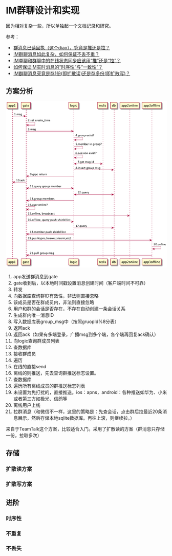 # IM群聊设计和实现

因为相对复杂一些，所以单独起一个文档记录和研究。

参考：
- [群消息已读回执（这个diao），究竟是推还是拉？](https://mp.weixin.qq.com/s/fQhmrrJ0jypm_O3WFs7ftw)
- [IM群聊消息如此复杂，如何保证不丢不重？](http://www.52im.net/thread-753-1-1.html)
- [IM单聊和群聊中的在线状态同步应该用“推”还是“拉”？](https://mp.weixin.qq.com/s?__biz=MjM5ODYxMDA5OQ==&mid=2651959618&idx=1&sn=912a9af6d000c6681dc645e53590729b&chksm=bd2d049e8a5a8d884f6acb35bc5b40edf88127219542c9e3033bb4c2e33854657c315c8a93b7&scene=21#wechat_redirect)
- [如何保证IM实时消息的“时序性”与“一致性”？](https://mp.weixin.qq.com/s?__biz=MjM5ODYxMDA5OQ==&mid=2651959666&idx=1&sn=fbdce26e40296d5b30f70915c4b9eb0a&chksm=bd2d04ae8a5a8db868df14904d0a1ddb4eb4d8411442f5529f9760e7c62fca586cfa6f3bd200&scene=21#wechat_redirect)
- [IM群聊消息究竟是存1份(即扩散读)还是存多份(即扩散写)？](https://mp.weixin.qq.com/s/1Pd0vhDu8lh9bpvKGQqLVA)

## 方案分析

![时序图](../images/puml-group-msg.png)  

1. app发送群消息到gate
2. gate收到后，以本地时间戳设置消息创建时间（客户端时间不可靠）
3. 转发
4. 向数据库查询群ID有效性，非法则直接忽略
5. 该成员是否在群成员内，非法则直接忽略
6. 用户和群的会话是否存在，不存在自动创建一条会话关系
7. 生成群内唯一消息ID
8. 写入数据库表group_msg中（按照gruopId%8分表）
9. 返回ack
10. 返回ack（如果有多端登录，广播msg到多个端，各个端再回复ack确认）
11. 向logic查询群成员列表
12. 查数据库
13. 接收群成员
14. 遍历
15. 在线的直接send
16. 离线的则推送，先去查询群推送标志设置。
17. 查数据库
18. 遍历所有离线成员的群推送标志列表
19. 未设置为免打扰的，直接推送。ios：apns，android：各种推送如华为、小米或者第三方如极光、信鸽等
20. 离线用户上线
21. 拉群消息（和微信不一样，这里的策略是：先查会话，点击群后拉最近20条消息展示，然后存储本地sqlite数据库。再往上滚，则继续拉。）

来自于TeamTalk这个方案，比较适合入门。采用了扩散读的方案（群消息只存储一份，拉取多次）

## 存储

### 扩散读方案

### 扩散写方案

## 进阶

### 时序性

### 不重复

### 不丢失

